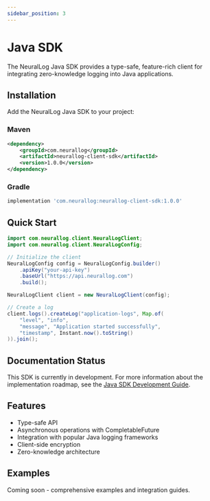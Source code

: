 ```yaml
---
sidebar_position: 3
---
```


# Java SDK

The NeuralLog Java SDK provides a type-safe, feature-rich client for integrating zero-knowledge logging into Java applications.

## Installation

Add the NeuralLog Java SDK to your project:

### Maven

```xml
<dependency>
    <groupId>com.neurallog</groupId>
    <artifactId>neurallog-client-sdk</artifactId>
    <version>1.0.0</version>
</dependency>
```

### Gradle

```gradle
implementation 'com.neurallog:neurallog-client-sdk:1.0.0'
```

## Quick Start

```java
import com.neurallog.client.NeuralLogClient;
import com.neurallog.client.NeuralLogConfig;

// Initialize the client
NeuralLogConfig config = NeuralLogConfig.builder()
    .apiKey("your-api-key")
    .baseUrl("https://api.neurallog.com")
    .build();

NeuralLogClient client = new NeuralLogClient(config);

// Create a log
client.logs().createLog("application-logs", Map.of(
    "level", "info",
    "message", "Application started successfully",
    "timestamp", Instant.now().toString()
)).join();
```

## Documentation Status

This SDK is currently in development. For more information about the implementation roadmap, see the [Java SDK Development Guide](../../development/java-sdk-development.md).

## Features

- Type-safe API
- Asynchronous operations with CompletableFuture
- Integration with popular Java logging frameworks
- Client-side encryption
- Zero-knowledge architecture

## Examples

Coming soon - comprehensive examples and integration guides.
